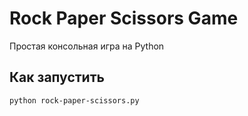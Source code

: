 # Rock Paper Scissors Game
Простая консольная игра на Python

## Как запустить
```bash
python rock-paper-scissors.py
